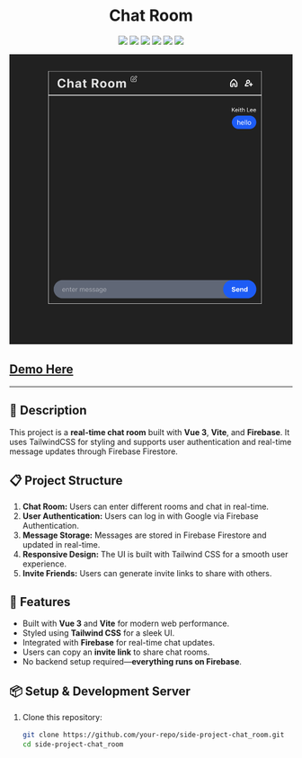 <h1 align="center">Chat Room</h1>
<p align="center">
  <img src="https://img.shields.io/badge/node-v23.7.0-yellowgreen" >
  <img src="https://img.shields.io/badge/npm-v10.9.2-blue" >
  <img src="https://img.shields.io/badge/vue-v3.5.13-green">
  <img src="https://img.shields.io/badge/vite-v6.1.0-yellow">
  <img src="https://img.shields.io/badge/tailwindcss-v4.0.5-blue" >
  <img src="https://img.shields.io/badge/firebase-v11.3.0-orange" >
</p>

![This is the demo page](./preview.jpg)

<h2>
<a href="https://your-demo-link.com">
  Demo Here
</a>
</h2>

---

## 📄 Description

This project is a **real-time chat room** built with **Vue 3**, **Vite**, and **Firebase**. It uses TailwindCSS for styling and supports user authentication and real-time message updates through Firebase Firestore.

## 📋 Project Structure

1. **Chat Room:** Users can enter different rooms and chat in real-time.
2. **User Authentication:** Users can log in with Google via Firebase Authentication.
3. **Message Storage:** Messages are stored in Firebase Firestore and updated in real-time.
4. **Responsive Design:** The UI is built with Tailwind CSS for a smooth user experience.
5. **Invite Friends:** Users can generate invite links to share with others.

## 🚀 Features

- Built with **Vue 3** and **Vite** for modern web performance.
- Styled using **Tailwind CSS** for a sleek UI.
- Integrated with **Firebase** for real-time chat updates.
- Users can copy an **invite link** to share chat rooms.
- No backend setup required—**everything runs on Firebase**.

## 📦 Setup & Development Server

1. Clone this repository:
   ```sh
   git clone https://github.com/your-repo/side-project-chat_room.git
   cd side-project-chat_room
